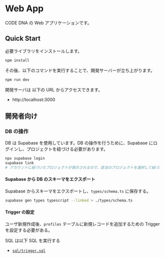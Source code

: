 # Web App

CODE DNA の Web アプリケーションです。

## Quick Start

必要ライブラリをインストールします。

```bash
npm install
```

その後、以下のコマンドを実行することで、開発サーバーが立ち上がります。

```bash
npm run dev
```

開発サーバは 以下の URL からアクセスできます。

- http://localhost:3000

## 開発者向け

### DB の操作

DB は Supabase を使用しています。DB の操作を行うために、Supabase にログインし、プロジェクトを紐づける必要があります。

```bash
npx supabase login
supabase link
# アカウントに紐づいたプロジェクトが表示されるので、該当のプロジェクトを選択して紐づける
```

#### Supabase から DB のスキーマをエクスポート

Supabase からスキーマをエクスポートし、`types/schema.ts` に保存する。

```bash
supabase gen types typescript --linked > ./types/schema.ts
```

#### Trigger の設定

ユーザ新規作成後、`profiles` テーブルに新規レコードを追加するための Trigger を設定する必要がある。

SQL は以下 SQL を実行する

- [`sql/trigger.sql`](sql/trigger.sql)
